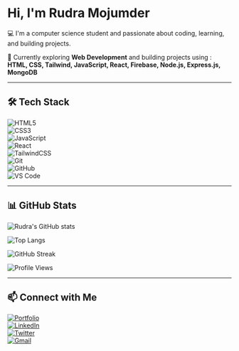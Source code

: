 #  Hi, I'm Rudra Mojumder  

💻 I'm a computer science student and passionate about coding, learning, and building projects.  

🚀 Currently exploring **Web Development** and building projects using :  
**HTML, CSS, Tailwind, JavaScript, React, Firebase, Node.js, Express.js, MongoDB**  

---

## 🛠️ Tech Stack  
![HTML5](https://img.shields.io/badge/HTML5-E34F26?style=for-the-badge&logo=html5&logoColor=white)  
![CSS3](https://img.shields.io/badge/CSS3-1572B6?style=for-the-badge&logo=css3&logoColor=white)  
![JavaScript](https://img.shields.io/badge/JavaScript-F7DF1E?style=for-the-badge&logo=javascript&logoColor=black)  
![React](https://img.shields.io/badge/React-20232A?style=for-the-badge&logo=react&logoColor=61DAFB)  
![TailwindCSS](https://img.shields.io/badge/TailwindCSS-38B2AC?style=for-the-badge&logo=tailwind-css&logoColor=white)  
![Git](https://img.shields.io/badge/Git-F05032?style=for-the-badge&logo=git&logoColor=white)  
![GitHub](https://img.shields.io/badge/GitHub-181717?style=for-the-badge&logo=github&logoColor=white)  
![VS Code](https://img.shields.io/badge/VS%20Code-0078D4?style=for-the-badge&logo=visual-studio-code&logoColor=white)  

---

## 📊 GitHub Stats  
![Rudra's GitHub stats](https://github-readme-stats.vercel.app/api?username=TheRudraBro&show_icons=true&theme=radical)  

![Top Langs](https://github-readme-stats.vercel.app/api/top-langs/?username=TheRudraBro&layout=compact&theme=radical)  

![GitHub Streak](https://github-readme-streak-stats.herokuapp.com/?user=TheRudraBro&theme=radical)  

![Profile Views](https://komarev.com/ghpvc/?username=TheRudraBro&label=Profile%20Views&color=blue&style=flat)  

---

## 📫 Connect with Me  
[![Portfolio](https://img.shields.io/badge/🌐-Portfolio-blue)](https://your-portfolio-link.com)  
[![LinkedIn](https://img.shields.io/badge/LinkedIn-Profile-blue)](https://linkedin.com/in/yourprofile)  
[![Twitter](https://img.shields.io/badge/Twitter-Profile-blue)](https://twitter.com/yourhandle)  
[![Gmail](https://img.shields.io/badge/Email-Contact-red)](mailto:your.email@example.com)  

